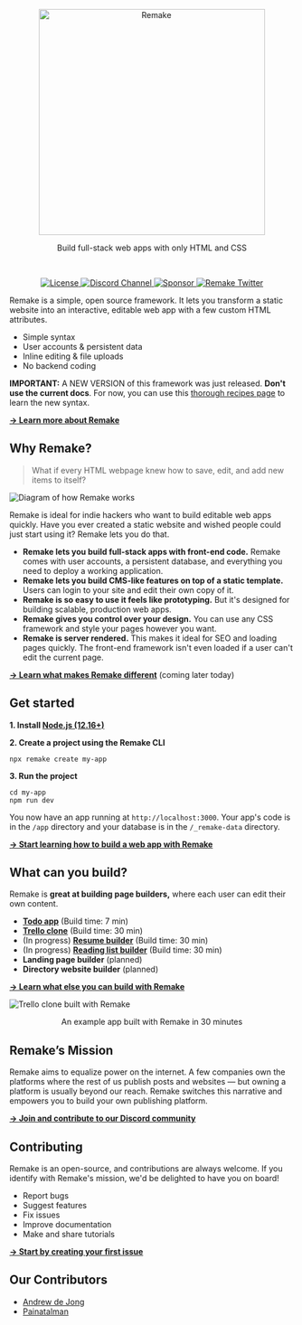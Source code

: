 <p align="center">
  <a href="https://storybook.js.org/">
    <img src="https://user-images.githubusercontent.com/364330/98124113-bc603180-1e80-11eb-882e-e2246940c7a4.png" alt="Remake" width="400" />
  </a>
</p>

<p align="center">Build full-stack web apps with only HTML and CSS</p>

<br/>

<p align="center">
  <a href="https://github.com/remake/remake-cli/blob/master/LICENSE">
    <img src="https://img.shields.io/github/license/remake/remake-cli" alt="License" />
  </a>
  <a href="https://discord.gg/FB3gNxw">
    <img src="https://img.shields.io/badge/discord-join-7289DA.svg?logo=discord&longCache=true&style=flat" alt="Discord Channel" />
  </a>
  <a href="https://github.com/sponsors/remake">
    <img src="https://img.shields.io/static/v1?label=Sponsor&message=%E2%9D%A4&logo=GitHub&link=<url>" alt="Sponsor" />
  </a>
  <a href="https://twitter.com/intent/follow?screen_name=remaketheweb">
    <img src="https://badgen.net/twitter/follow/remaketheweb?icon=twitter&label=%40remake" alt="Remake Twitter" />
  </a>
</p>

Remake is a simple, open source framework. It lets you transform a static website into an interactive, editable web app with a few custom HTML attributes.

- Simple syntax
- User accounts & persistent data
- Inline editing & file uploads
- No backend coding

**IMPORTANT:** A NEW VERSION of this framework was just released. **Don't use the current docs**. For now, you can use this [thorough recipes page](https://recipes.remaketheweb.com/) to learn the new syntax.

<b><a href="https://blog.remaketheweb.com/intro-to-remake-part-1-make-web-apps-with-html/">→ Learn more about Remake</a></b>

## Why Remake?

> What if every HTML webpage knew how to save, edit, and add new items to itself?

![Diagram of how Remake works](https://user-images.githubusercontent.com/364330/98125645-b5d2b980-1e82-11eb-909f-527bf0ff224e.png)

Remake is ideal for indie hackers who want to build editable web apps quickly. Have you ever created a static website and wished people could just start using it? Remake lets you do that.

- **Remake lets you build full-stack apps with front-end code.** Remake comes with user accounts, a persistent database, and everything you need to deploy a working application.
- **Remake lets you build CMS-like features on top of a static template.** Users can login to your site and edit their own copy of it.
- **Remake is so easy to use it feels like prototyping.** But it's designed for building scalable, production web apps.
- **Remake gives you control over your design.** You can use any CSS framework and style your pages however you want.
- **Remake is server rendered.** This makes it ideal for SEO and loading pages quickly. The front-end framework isn't even loaded if a user can't edit the current page.

<b><a href="#">→ Learn what makes Remake different</a></b> (coming later today)

## Get started

**1. Install [Node.js (12.16+)](https://nodejs.org/)**

**2. Create a project using the Remake CLI**

```
npx remake create my-app
```

**3. Run the project**

```
cd my-app
npm run dev
```

You now have an app running at `http://localhost:3000`. Your app's code is in the `/app` directory and your database is in the `/_remake-data` directory.

<b><a href="https://docs.remaketheweb.com/introducing-remake/">→ Start learning how to build a web app with Remake</a></b>

## What can you build?

Remake is **great at building page builders,** where each user can edit their own content.

- **[Todo app](https://docs.remaketheweb.com/a-simple-example-app/)** (Build time: 7 min)
- **[Trello clone](https://tutorials.remaketheweb.com/)** (Build time: 30 min)
- (In progress) **[Resume builder](https://resume-builder-remake.netlify.app/)** (Build time: 30 min)
- (In progress) [**Reading list builder**](https://shelfpage.remakeapps.com/) (Build time: 30 min)
- **Landing page builder** (planned)
- **Directory website builder** (planned)

<b><a href="https://blog.remaketheweb.com/intro-to-remake-part-2-what-you-can-and-cant-build/">→ Learn what else you can build with Remake</a></b>

![Trello clone built with Remake](https://user-images.githubusercontent.com/364330/98126081-2f6aa780-1e83-11eb-8367-e582daaf8997.png)

<p align="center">An example app built with Remake in 30 minutes</p>

## Remake’s Mission

Remake aims to equalize power on the internet. A few companies own the platforms where the rest of us publish posts and websites — but owning a platform is usually beyond our reach. Remake switches this narrative and empowers you to build your own publishing platform.

<b><a href="https://discord.gg/FB3gNxw">→ Join and contribute to our Discord community</a></b>

## Contributing

Remake is an open-source, and contributions are always welcome. If you identify with Remake's mission, we'd be delighted to have you on board! 

- Report bugs
- Suggest features
- Fix issues
- Improve documentation
- Make and share tutorials

<b><a href="https://github.com/remake/remake-cli/issues/new?assignees=&labels=&template=feature_request.md&title=My%20first%20issue">→ Start by creating your first issue</a></b>

## Our Contributors

- [Andrew de Jong](https://gitlab.com/android4682)
- [Painatalman](https://github.com/Painatalman)
